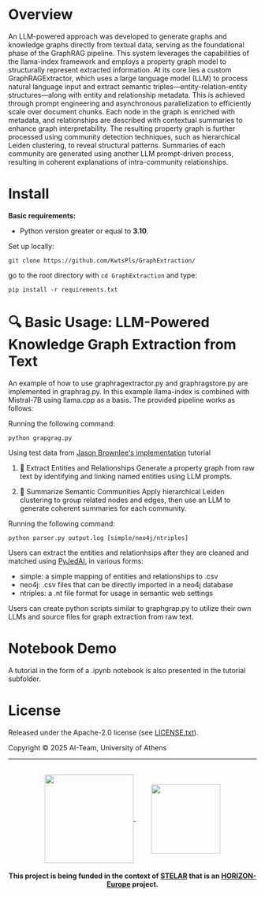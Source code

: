 # Overview

An LLM-powered approach was developed to generate graphs and knowledge graphs directly from textual data, serving as the foundational phase of the GraphRAG pipeline. This system leverages the capabilities of the llama-index framework and employs a property graph model to structurally represent extracted information. At its core lies a custom GraphRAGExtractor, which uses a large language model (LLM) to process natural language input and extract semantic triples—entity-relation-entity structures—along with entity and relationship metadata. This is achieved through prompt engineering and asynchronous parallelization to efficiently scale over document chunks. Each node in the graph is enriched with metadata, and relationships are described with contextual summaries to enhance graph interpretability. The resulting property graph is further processed using community detection techniques, such as hierarchical Leiden clustering, to reveal structural patterns. Summaries of each community are generated using another LLM prompt-driven process, resulting in coherent explanations of intra-community relationships.

# Install

__Basic requirements:__

- Python version greater or equal to **3.10**.

Set up locally:
```
git clone https://github.com/KwtsPls/GraphExtraction/
```
go to the root directory with `cd GraphExtraction` and type:
```
pip install -r requirements.txt
```
# 🔍 Basic Usage: LLM-Powered Knowledge Graph Extraction from Text

An example of how to use graphragextractor.py and graphragstore.py are implemented in graphrag.py. In this example llama-index is combined with Mistral-7B using llama.cpp as a basis. The provided pipeline works as follows:

Running the following command:

    python grapgrag.py

Using test data from [Jason Brownlee's implementation](https://machinelearningmastery.com/building-graph-rag-system-step-by-step-approach/) tutorial

1. 📄 Extract Entities and Relationships
Generate a property graph from raw text by identifying and linking named entities using LLM prompts.

2. 🧠 Summarize Semantic Communities
Apply hierarchical Leiden clustering to group related nodes and edges, then use an LLM to generate coherent summaries for each community.

Running the following command:

    python parser.py output.log [simple/neo4j/ntriples]

Users can extract the entities and relationhsips after they are cleaned and matched using [PyJedAI](https://github.com/AI-team-UoA/pyJedAI/), in various forms:

  - simple: a simple mapping of entities and relationships to .csv
  - neo4j: .csv files that can be directly imported in a neo4j database
  - ntriples: a .nt file format for usage in semantic web settings

Users can create python scripts similar to graphgrap.py to utilize their own LLMs and source files for graph extraction from raw text.

# Notebook Demo

A tutorial in the form of a .ipynb notebook is also presented in the tutorial subfolder.

# License

Released under the Apache-2.0 license (see [LICENSE.txt](https://github.com/AI-team-UoA/pyJedAI/blob/main/LICENSE)).

Copyright © 2025 AI-Team, University of Athens

<div align="center">
    <hr>
    <br>
    <a href="https://stelar-project.eu">
        <img align="center" src="https://stelar-project.eu/wp-content/uploads/2022/08/Logo-Stelar-1-f.png" width=180/>
    </a> &nbsp;&nbsp;&nbsp;&nbsp;&nbsp;&nbsp;&nbsp;
    <a href="https://ec.europa.eu/info/index_en">
        <img align="center" src="https://upload.wikimedia.org/wikipedia/commons/thumb/b/b7/Flag_of_Europe.svg/1200px-Flag_of_Europe.svg.png" width=140/>
    </a>
    <br>
    <br>
        <b>This project is being funded in the context of <a href="https://stelar-project.eu">STELAR</a> that is an <a href="https://research-and-innovation.ec.europa.eu/funding/funding-opportunities/funding-programmes-and-open-calls/horizon-europe_en">HORIZON-Europe</a> project.
        </b>
    <br>
</div>
